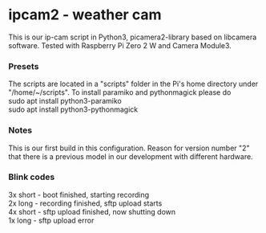 # ipcam2 - weather cam

This is our ip-cam script in Python3, picamera2-library based on libcamera software. Tested with Raspberry Pi Zero 2 W and Camera Module3.               

### Presets                                                                        

The scripts are located in a "scripts" folder in the Pi's home directory under "/home/~/scripts". To install paramiko and pythonmagick please do        
sudo apt install python3-paramiko                                              
sudo apt install python3-pythonmagick                                          
                                                                                
### Notes                                                                          

This is our first build in this configuration. Reason for version number "2" that there is a previous model in our development with different hardware.  

### Blink codes                                                                    

3x short - boot finished, starting recording                                   
2x long  - recording finished, sftp upload starts                              
4x short - sftp upload finished, now shutting down    
1x long  - sftp upload error    
